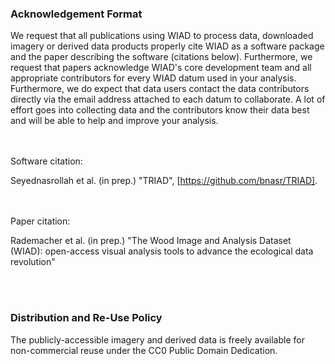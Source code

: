 
### Acknowledgement Format

We request that all publications using WIAD to process data, downloaded imagery or derived data products properly cite WIAD as a software package and the paper describing the software (citations below). Furthermore, we request that papers acknowledge WIAD's core development team and all appropriate contributors for every WIAD datum used in your analysis. Furthermore, we do expect that data users contact the data contributors directly via the email address attached to each datum to collaborate. A lot of effort goes into collecting data and the contributors know their data best and will be able to help and improve your analysis.

<br></br>
Software citation:

Seyednasrollah et al. (in prep.) "TRIAD", [https://github.com/bnasr/TRIAD].  
 
<br></br>
Paper citation:

Rademacher et al. (in prep.) "The Wood Image and Analysis Dataset (WIAD): open-access visual analysis tools to advance the ecological data revolution"

<br></br>
### Distribution and Re-Use Policy

The publicly-accessible imagery and derived data is freely available for non-commercial reuse under the CC0 Public Domain Dedication.
